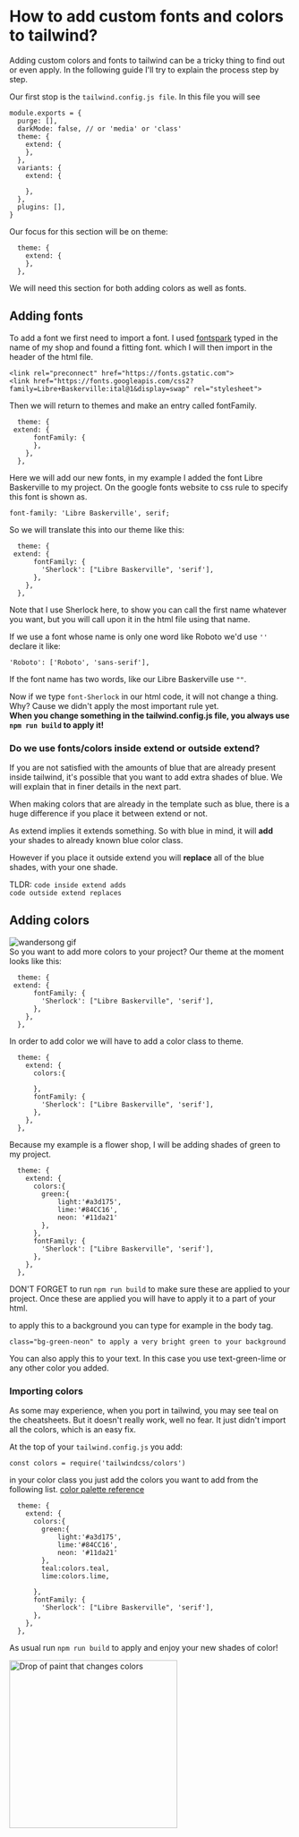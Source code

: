 # How to add custom fonts and colors to tailwind?

Adding custom colors and fonts to tailwind can be a tricky thing to find out or even apply.
In the following guide I'll try to explain the process step by step.

Our first stop is the `tailwind.config.js file`.
In this file you will see
``` 
module.exports = {
  purge: [],
  darkMode: false, // or 'media' or 'class'
  theme: {
    extend: {
    },
  },
  variants: {
    extend: {

    },
  },
  plugins: [],
}
```

Our focus for this section will be on theme:

```
  theme: {
    extend: {
    },
  },
```
 We will need this section for both adding colors as well as fonts.
 
 ## Adding fonts
 
 To add a font we first need to import a font.
 I used [fontspark]() typed in the name of my shop and found a fitting font.
 which I will then import in the header of the html file.
 
 ```
 <link rel="preconnect" href="https://fonts.gstatic.com">
 <link href="https://fonts.googleapis.com/css2?family=Libre+Baskerville:ital@1&display=swap" rel="stylesheet"> 
```

Then we will return to themes and make an entry called fontFamily.

```
  theme: {
 extend: {
      fontFamily: {
      },
    },
  },
```

Here we will add our new fonts, in my example I added the font Libre Baskerville to my project.
On the google fonts website to css rule to specify this font is shown as.  

```
font-family: 'Libre Baskerville', serif;
```
So we will translate this into our theme like this:

```
  theme: {
 extend: {
      fontFamily: {
        'Sherlock': ["Libre Baskerville", 'serif'],
      },
    },
  },
```
Note that I use Sherlock here, to show you can call the first name whatever you want, but you will call upon it in the html file using that name. 
 
If we use a font whose name is only one word like Roboto we'd use `''`  declare it like:
```
'Roboto': ['Roboto', 'sans-serif'],
```
If the font name has two words, like our Libre Baskerville use `""`.

Now if we type `font-Sherlock` in our html code, it will not change a thing.  
Why? Cause we didn't apply the most important rule yet.  
**When you change something in the tailwind.config.js file, you always use `npm run build` to apply it!**
 
### Do we use fonts/colors inside extend or outside extend?

If you are not satisfied with the amounts of blue that are already present inside tailwind, it's possible that you want to add extra shades of blue.
We will explain that in finer details in the next part. 

When making colors that are already in the template such as blue, there is a huge difference if you place it between extend or not.  

As extend implies it extends something. So with blue in mind, it will **add** your shades to already known blue color class.
   
However if you place it outside extend you will **replace** all of the blue shades, with your one shade.

TLDR:
`code inside extend adds`  
`code outside extend replaces`


## Adding colors
![wandersong gif](https://wanderso.ng/img/screens/preview01.gif)  
So you want to add more colors to your project?
Our theme at the moment looks like this:

```
  theme: {
 extend: {
      fontFamily: {
        'Sherlock': ["Libre Baskerville", 'serif'],
      },
    },
  },
```

In order to add color we will have to add a color class to theme.
```
  theme: {
    extend: {
      colors:{

      },
      fontFamily: {
        'Sherlock': ["Libre Baskerville", 'serif'],
      },
    },
  },
```

Because my example is a flower shop, I will be adding shades of green to my project.

```
  theme: {
    extend: {
      colors:{
        green:{
            light:'#a3d175',
            lime:'#84CC16',
            neon: '#11da21'
        },
      },
      fontFamily: {
        'Sherlock': ["Libre Baskerville", 'serif'],
      },
    },
  },
```

DON'T FORGET to run `npm run build` to make sure these are applied to your project.
Once these are applied you will have to apply it to a part of your html.

to apply this to a background you can type for example in the body tag.
```
class="bg-green-neon" to apply a very bright green to your background 
```
You can also apply this to your text. In this case you use text-green-lime or any other color you added.

### Importing colors

As some may experience, when you port in tailwind, you may see teal on the cheatsheets.
But it doesn't really work, well no fear. It just didn't import all the colors, which is an easy fix.

At the top of your `tailwind.config.js` you add:
```
const colors = require('tailwindcss/colors')
```

in your color class you just add the colors you want to add from the following list.
[color palette reference](https://tailwindcss.com/docs/customizing-colors#color-palette-reference)
```
  theme: {
    extend: {
      colors:{
        green:{
            light:'#a3d175',
            lime:'#84CC16',
            neon: '#11da21'
        },
        teal:colors.teal,
        lime:colors.lime,
        
      },
      fontFamily: {
        'Sherlock': ["Libre Baskerville", 'serif'],
      },
    },
  },
```
As usual run `npm run build` to apply and enjoy your new shades of color!  

<img src="https://media2.giphy.com/media/G0vaYbZDJV0cM/giphy.gif?cid=ecf05e473as2s8npbkgmcx0ufdcgfn6ftwlhqvj38fyu869g&rid=giphy.gif" alt="Drop of paint that changes colors" width=300>
